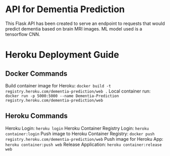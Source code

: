 # API for Dementia Prediction

This Flask API has been created to serve an endpoint to requests that would predict dementia based on brain MRI images. ML model used is a tensorflow CNN.

# Heroku Deployment Guide

## Docker Commands

Build container image for Heroku: `docker build -t registry.heroku.com/dementia-prediction/web .`
Local container run: `docker run -p 5000:5000 --name Dementia-Prediction registry.heroku.com/dementia-prediction/web`

## Heroku Commands

Heroku Login: `heroku login`
Heroku Container Registry Login: `heroku container:login`
Push image to Heroku Container Registry: `docker push registry.heroku.com/dementia-prediction/web`
Push image for Heroku App: `heroku container:push web`
Release Application: `heroku container:release web`
